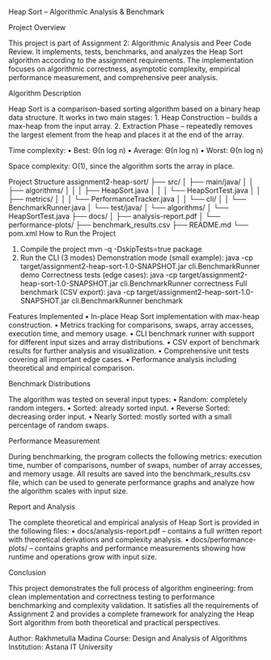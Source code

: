 Heap Sort – Algorithmic Analysis & Benchmark

Project Overview

This project is part of Assignment 2: Algorithmic Analysis and Peer Code Review.
It implements, tests, benchmarks, and analyzes the Heap Sort algorithm according to the assignment requirements.
The implementation focuses on algorithmic correctness, asymptotic complexity, empirical performance measurement, and comprehensive peer analysis.


Algorithm Description

Heap Sort is a comparison-based sorting algorithm based on a binary heap data structure.
It works in two main stages:
	1.	Heap Construction – builds a max-heap from the input array.
	2.	Extraction Phase – repeatedly removes the largest element from the heap and places it at the end of the array.

Time complexity:
	•	Best: Θ(n log n)
	•	Average: Θ(n log n)
	•	Worst: Θ(n log n)

Space complexity: O(1), since the algorithm sorts the array in place.


Project Structure
assignment2-heap-sort/
├── src/
│   ├── main/java/
│   │   ├── algorithms/
│   │   │   ├── HeapSort.java
│   │   │   └── HeapSortTest.java
│   │   ├── metrics/
│   │   │   └── PerformanceTracker.java
│   │   └── cli/
│   │       └── BenchmarkRunner.java
│   └── test/java/
│       └── algorithms/
│           └── HeapSortTest.java
├── docs/
│   ├── analysis-report.pdf
│   └── performance-plots/
├── benchmark_results.csv
├── README.md
└── pom.xml
How to Run the Project

1. Compile the project
   mvn -q -DskipTests=true package
2. Run the CLI (3 modes)
Demonstration mode (small example):
  java -cp target/assignment2-heap-sort-1.0-SNAPSHOT.jar cli.BenchmarkRunner demo
Correctness tests (edge cases):
 java -cp target/assignment2-heap-sort-1.0-SNAPSHOT.jar cli.BenchmarkRunner correctness
Full benchmark (CSV export):
 java -cp target/assignment2-heap-sort-1.0-SNAPSHOT.jar cli.BenchmarkRunner benchmark

Features Implemented
	•	In-place Heap Sort implementation with max-heap construction.
	•	Metrics tracking for comparisons, swaps, array accesses, execution time, and memory usage.
	•	CLI benchmark runner with support for different input sizes and array distributions.
	•	CSV export of benchmark results for further analysis and visualization.
	•	Comprehensive unit tests covering all important edge cases.
	•	Performance analysis including theoretical and empirical comparison.


Benchmark Distributions

The algorithm was tested on several input types:
	•	Random: completely random integers.
	•	Sorted: already sorted input.
	•	Reverse Sorted: decreasing order input.
	•	Nearly Sorted: mostly sorted with a small percentage of random swaps.

Performance Measurement

During benchmarking, the program collects the following metrics: execution time, number of comparisons, number of swaps, number of array accesses, and memory usage.
All results are saved into the benchmark_results.csv file, which can be used to generate performance graphs and analyze how the algorithm scales with input size.

Report and Analysis

The complete theoretical and empirical analysis of Heap Sort is provided in the following files:
	•	docs/analysis-report.pdf – contains a full written report with theoretical derivations and complexity analysis.
	•	docs/performance-plots/ – contains graphs and performance measurements showing how runtime and operations grow with input size.

Conclusion

This project demonstrates the full process of algorithm engineering: from clean implementation and correctness testing to performance benchmarking and complexity validation.
It satisfies all the requirements of Assignment 2 and provides a complete framework for analyzing the Heap Sort algorithm from both theoretical and practical perspectives.

Author: Rakhmetulla Madina
Course: Design and Analysis of Algorithms
Institution: Astana IT University
